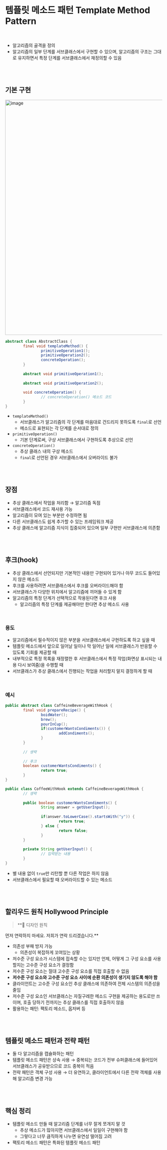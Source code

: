 # 템플릿 메소드 패턴 Template Method Pattern

<br>

- 알고리즘의 골격을 정의
- 알고리즘의 일부 단계를 서브클래스에서 구현할 수 있으며, 알고리즘의 구조는 그대로 유지하면서 특정 단계를 서브클래스에서 재정의할 수 있음

<br><br>

## 기본 구현

<img width="753" alt="image" src="https://github.com/user-attachments/assets/c40e1630-0cb5-4a19-ae2e-24c9d811a12c">


```java
abstract class AbstractClass {
		final void templateMethod() {
				primitiveOperation1();
				primitiveOperation2();
				concreteOperation();
		}
		
		abstract void primitiveOperation1();
		
		abstract void primitiveOperation2();
		
		void concreteOperation() {
				// concreteOperation() 메소드 코드
		}
}
```

- `templateMethod()`
    - 서브클래스가 알고리즘의 각 단계를 마음대로 건드리지 못하도록 `final`로 선언
    - 메소드로 표현되는 각 단계를 순서대로 정의
- `primitiveOperation()`
    - 기본 단계로써, 구상 서브클래스에서 구현하도록 추상으로 선언
- `concreteOperation()`
    - 추상 클래스 내의 구상 메소드
    - `final`로 선언된 경우 서브클래스에서 오버라이드 불가

<br><br>

## 장점

- 추상 클래스에서 작업을 처리함 → 알고리즘 독점
- 서브클래스에서 코드 재사용 가능
- 알고리즘이 모여 있는 부분만 수정하면 됨
- 다른 서브클래스도 쉽게 추가할 수 있는 프레임워크 제공
- 추상 클래스에 알고리즘 지식이 집중되어 있으며 일부 구현만 서브클래스에 의존함

<br><br>

## 후크(hook)

- 추상 클래스에서 선언되지만 기본적인 내용만 구현되어 있거나 아무 코드도 들어있지 않은 메소드
- 후크를 사용하려면 서브클래스에서 후크를 오버라이드해야 함
- 서브클래스가 다양한 위치에서 알고리즘에 끼어들 수 있게 함
- 알고리즘의 특정 단계가 선택적으로 작용된다면 후크 사용
    - 알고리즘의 특정 단계를 제공해야만 한다면 추상 메소드 사용

<br>

### 용도

- 알고리즘에서 필수적이지 않은 부분을 서브클래스에서 구현하도록 하고 싶을 때
- 템플릿 메소드에서 앞으로 일어날 일이나 막 일어난 일에 서브클래스가 반응할 수 있도록 기회를 제공할 때
- 내부적으로 특정 목록을 재정렬한 후 서브클래스에서 특정 작업(화면상 표시되는 내용 다시 보여줌)을 수행할 때
- 서브클래스가 추상 클래스에서 진행되는 작업을 처리할지 말지 결정하게 할 때

<br>

### 예시

```java
public abstract class CaffeineBeverageWithHook {
		final void prepareRecipe() {
				boidWater();
				brew();
				pourInCup();
				if(customerWantsCondiments()) {
						addCondiments();
				}
		}
		
		// 생략
		
		// 후크
		boolean customerWantsCondiments() {
				return true;
		}
}
```

```java
public class CoffeeWithHook extends CaffeineBeverageWithHook {
		// 생략
		
		public boolean customerWantsCondiments() {
				String answer = getUserInput();
				
				if(answer.toLowerCase().startsWith("y")) {
						return true;
				} else {
						return false;
				}
		}
		
		private String getUserInput() {
				// 입력받는 내용
		}
}
```

- 별 내용 없이 `true`만 리턴할 뿐 다른 작업은 하지 않음
- 서브클래스에서 필요할 때 오버라이드할 수 있는 메소드

<br><br>

## 할리우드 원칙 Hollywood Principle

> **📍 디자인 원칙

먼저 연락하지 마세요. 저희가 연락 드리겠습니다.**
> 
- 의존성 부패 방지 가능
    - 의존성이 복잡하게 꼬여있는 상황
- 저수준 구성 요소가 시스템에 접속할 수는 있지만 언제, 어떻게 그 구성 요소를 사용할지는 고수준 구성 요소가 결정함
- 저수준 구성 요소는 절대 고수준 구성 요소를 직접 호출할 수 없음
- **저수준 구성 요소와 고수준 구성 요소 사이에 순환 의존성이 생기지 않도록 해야 함**
- 클라이언트는 고수준 구성 요소인 추상 클래스에 의존하여 전체 시스템의 의존성을 줄임
- 저수준 구성 요소인 서브클래스는 자질구레한 메소드 구현을 제공하는 용도로만 쓰이며, 호출 당하기 전까지는 추상 클래스를 직접 호출하지 않음
- 활용하는 패턴: 팩토리 메소드, 옵저버 등

<br><br>

## 템플릿 메소드 패턴과 전략 패턴

- 둘 다 알고리즘을 캡슐화하는 패턴
- 템플릿 메소드 패턴은 상속 사용 → 중복되는 코드가 전부 슈퍼클래스에 들어있어 서브클래스가 공유받으므로 코드 중복이 적음
- 전략 패턴은 객체 구성 사용 → 더 유연하고, 클라이언트에서 다른 전략 객체를 사용해 알고리즘 변경 가능

<br><br>

## 핵심 정리

- 템플릿 메소드 만들 때 알고리즘 단계를 너무 잘게 쪼개지 말 것
    - 추상 메소드가 많아지면 서브클래스에서 일일이 구현해야 함
    - 그렇다고 너무 큼직하게 나누면 유연성 떨어짐 고려
- 팩토리 메소드 패턴은 특화된 템플릿 메소드 패턴
